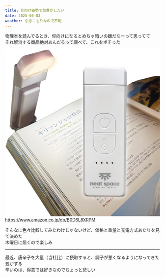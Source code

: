```yaml
---
title: 仰向け姿勢で読書がしたい
date: 2025-06-03
weather: 引きこもりなので不明
---
```

物理本を読んでるとき、仰向けになるとめちゃ暗いの嫌だなーって思ってて  
それ解消する商品絶対あんだろって調べて、これをポチった

![Image](../../assets/20250603104348.png)  
https://www.amazon.co.jp/dp/B0D6L8XRPM

そんなに色々比較してみたわけじゃないけど、価格と重量と充電方式あたりを見て決めた  
木曜日に届くので楽しみ

---

最近、唐辛子を大量（当社比）に摂取すると、調子が悪くなるようになってきた気がする  
辛いのは、得意では好きなのでちょっと悲しい
